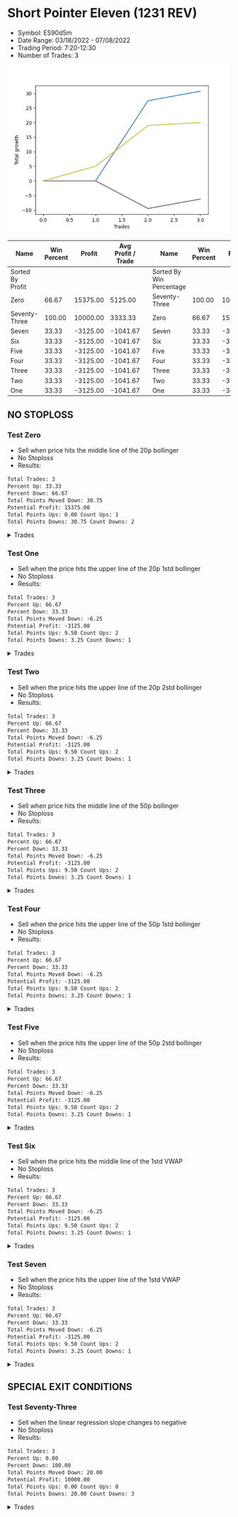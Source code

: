# Short Pointer Eleven (1231 REV) 
- Symbol: ES90d5m
- Date Range: 03/18/2022 - 07/08/2022
- Trading Period: 7:20-12:30
- Number of Trades: 3

![Plot](ShortPointerEleven(1231REV)ES90d5m.png)

| Name | Win Percent | Profit | Avg Profit / Trade |     | Name | Win Percent | Profit | Avg Profit / Trade |
| ---- | ----------- | ------ | ------------------ | --- | ---- | ----------- | ------ | ------------------ |
| Sorted By <br> Profit | | | | | Sorted By <br> Win Percentage ||||
| Zero | 66.67 | 15375.00 | 5125.00 |     | Seventy-Three | 100.00 | 10000.00 | 3333.33 |
| Seventy-Three | 100.00 | 10000.00 | 3333.33 |     | Zero | 66.67 | 15375.00 | 5125.00 |
| Seven | 33.33 | -3125.00 | -1041.67 |     | Seven | 33.33 | -3125.00 | -1041.67 |
| Six | 33.33 | -3125.00 | -1041.67 |     | Six | 33.33 | -3125.00 | -1041.67 |
| Five | 33.33 | -3125.00 | -1041.67 |     | Five | 33.33 | -3125.00 | -1041.67 |
| Four | 33.33 | -3125.00 | -1041.67 |     | Four | 33.33 | -3125.00 | -1041.67 |
| Three | 33.33 | -3125.00 | -1041.67 |     | Three | 33.33 | -3125.00 | -1041.67 |
| Two | 33.33 | -3125.00 | -1041.67 |     | Two | 33.33 | -3125.00 | -1041.67 |
| One | 33.33 | -3125.00 | -1041.67 |     | One | 33.33 | -3125.00 | -1041.67 |

## NO STOPLOSS

### Test Zero
* Sell when price hits the middle line of the 20p bollinger
* No Stoploss
* Results:
```
Total Trades: 3
Percent Up: 33.33
Percent Down: 66.67
Total Points Moved Down: 30.75
Potential Profit: 15375.00
Total Points Ups: 0.00 Count Ups: 1
Total Points Downs: 30.75 Count Downs: 2
```

<details><summary>Trades</summary>

<code>In: 2022-04-07 12:20:00		Out: 2022-04-07 12:50:00		Total Position Time: 30:00		Total Move Down: -0.00		Total to Date: 0.00</code> <br />
<code>In: 2022-04-25 11:55:00		Out: 2022-04-25 12:07:25		Total Position Time: 12:25		Total Move Down: 27.50		Total to Date: 27.50</code> <br />
<code>In: 2022-05-27 12:30:00		Out: 2022-05-27 12:50:00		Total Position Time: 20:00		Total Move Down: 3.25		Total to Date: 30.75</code> <br />


</details>

### Test One
* Sell when the price hits the upper line of the 20p 1std bollinger
* No Stoploss
* Results:
```
Total Trades: 3
Percent Up: 66.67
Percent Down: 33.33
Total Points Moved Down: -6.25
Potential Profit: -3125.00
Total Points Ups: 9.50 Count Ups: 2
Total Points Downs: 3.25 Count Downs: 1
```

<details><summary>Trades</summary>

<code>In: 2022-04-07 12:20:00		Out: 2022-04-07 12:50:00		Total Position Time: 30:00		Total Move Down: -0.00		Total to Date: 0.00</code> <br />
<code>In: 2022-04-25 11:55:00		Out: 2022-04-25 12:50:00		Total Position Time: 55:00		Total Move Down: -9.50		Total to Date: -9.50</code> <br />
<code>In: 2022-05-27 12:30:00		Out: 2022-05-27 12:50:00		Total Position Time: 20:00		Total Move Down: 3.25		Total to Date: -6.25</code> <br />


</details>

### Test Two
* Sell when the price hits the upper line of the 20p 2std bollinger
* No Stoploss
* Results:
```
Total Trades: 3
Percent Up: 66.67
Percent Down: 33.33
Total Points Moved Down: -6.25
Potential Profit: -3125.00
Total Points Ups: 9.50 Count Ups: 2
Total Points Downs: 3.25 Count Downs: 1
```

<details><summary>Trades</summary>

<code>In: 2022-04-07 12:20:00		Out: 2022-04-07 12:50:00		Total Position Time: 30:00		Total Move Down: -0.00		Total to Date: 0.00</code> <br />
<code>In: 2022-04-25 11:55:00		Out: 2022-04-25 12:50:00		Total Position Time: 55:00		Total Move Down: -9.50		Total to Date: -9.50</code> <br />
<code>In: 2022-05-27 12:30:00		Out: 2022-05-27 12:50:00		Total Position Time: 20:00		Total Move Down: 3.25		Total to Date: -6.25</code> <br />


</details>

### Test Three
* Sell when price hits the middle line of the 50p bollinger
* No Stoploss
* Results:
```
Total Trades: 3
Percent Up: 66.67
Percent Down: 33.33
Total Points Moved Down: -6.25
Potential Profit: -3125.00
Total Points Ups: 9.50 Count Ups: 2
Total Points Downs: 3.25 Count Downs: 1
```

<details><summary>Trades</summary>

<code>In: 2022-04-07 12:20:00		Out: 2022-04-07 12:50:00		Total Position Time: 30:00		Total Move Down: -0.00		Total to Date: 0.00</code> <br />
<code>In: 2022-04-25 11:55:00		Out: 2022-04-25 12:50:00		Total Position Time: 55:00		Total Move Down: -9.50		Total to Date: -9.50</code> <br />
<code>In: 2022-05-27 12:30:00		Out: 2022-05-27 12:50:00		Total Position Time: 20:00		Total Move Down: 3.25		Total to Date: -6.25</code> <br />


</details>

### Test Four
* Sell when the price hits the upper line of the 50p 1std bollinger
* No Stoploss
* Results:
```
Total Trades: 3
Percent Up: 66.67
Percent Down: 33.33
Total Points Moved Down: -6.25
Potential Profit: -3125.00
Total Points Ups: 9.50 Count Ups: 2
Total Points Downs: 3.25 Count Downs: 1
```

<details><summary>Trades</summary>

<code>In: 2022-04-07 12:20:00		Out: 2022-04-07 12:50:00		Total Position Time: 30:00		Total Move Down: -0.00		Total to Date: 0.00</code> <br />
<code>In: 2022-04-25 11:55:00		Out: 2022-04-25 12:50:00		Total Position Time: 55:00		Total Move Down: -9.50		Total to Date: -9.50</code> <br />
<code>In: 2022-05-27 12:30:00		Out: 2022-05-27 12:50:00		Total Position Time: 20:00		Total Move Down: 3.25		Total to Date: -6.25</code> <br />


</details>

### Test Five
* Sell when the price hits the upper line of the 50p 2std bollinger
* No Stoploss
* Results:
```
Total Trades: 3
Percent Up: 66.67
Percent Down: 33.33
Total Points Moved Down: -6.25
Potential Profit: -3125.00
Total Points Ups: 9.50 Count Ups: 2
Total Points Downs: 3.25 Count Downs: 1
```

<details><summary>Trades</summary>

<code>In: 2022-04-07 12:20:00		Out: 2022-04-07 12:50:00		Total Position Time: 30:00		Total Move Down: -0.00		Total to Date: 0.00</code> <br />
<code>In: 2022-04-25 11:55:00		Out: 2022-04-25 12:50:00		Total Position Time: 55:00		Total Move Down: -9.50		Total to Date: -9.50</code> <br />
<code>In: 2022-05-27 12:30:00		Out: 2022-05-27 12:50:00		Total Position Time: 20:00		Total Move Down: 3.25		Total to Date: -6.25</code> <br />


</details>

### Test Six
* Sell when the price hits the middle line of the 1std VWAP
* No Stoploss
* Results:
```
Total Trades: 3
Percent Up: 66.67
Percent Down: 33.33
Total Points Moved Down: -6.25
Potential Profit: -3125.00
Total Points Ups: 9.50 Count Ups: 2
Total Points Downs: 3.25 Count Downs: 1
```

<details><summary>Trades</summary>

<code>In: 2022-04-07 12:20:00		Out: 2022-04-07 12:50:00		Total Position Time: 30:00		Total Move Down: -0.00		Total to Date: 0.00</code> <br />
<code>In: 2022-04-25 11:55:00		Out: 2022-04-25 12:50:00		Total Position Time: 55:00		Total Move Down: -9.50		Total to Date: -9.50</code> <br />
<code>In: 2022-05-27 12:30:00		Out: 2022-05-27 12:50:00		Total Position Time: 20:00		Total Move Down: 3.25		Total to Date: -6.25</code> <br />


</details>

### Test Seven
* Sell when the price hits the upper line of the 1std VWAP
* No Stoploss
* Results:
```
Total Trades: 3
Percent Up: 66.67
Percent Down: 33.33
Total Points Moved Down: -6.25
Potential Profit: -3125.00
Total Points Ups: 9.50 Count Ups: 2
Total Points Downs: 3.25 Count Downs: 1
```

<details><summary>Trades</summary>

<code>In: 2022-04-07 12:20:00		Out: 2022-04-07 12:50:00		Total Position Time: 30:00		Total Move Down: -0.00		Total to Date: 0.00</code> <br />
<code>In: 2022-04-25 11:55:00		Out: 2022-04-25 12:50:00		Total Position Time: 55:00		Total Move Down: -9.50		Total to Date: -9.50</code> <br />
<code>In: 2022-05-27 12:30:00		Out: 2022-05-27 12:50:00		Total Position Time: 20:00		Total Move Down: 3.25		Total to Date: -6.25</code> <br />


</details>

## SPECIAL EXIT CONDITIONS 

### Test Seventy-Three
* Sell when the linear regression slope changes to negative
* No Stoploss
* Results:
```
Total Trades: 3
Percent Up: 0.00
Percent Down: 100.00
Total Points Moved Down: 20.00
Potential Profit: 10000.00
Total Points Ups: 0.00 Count Ups: 0
Total Points Downs: 20.00 Count Downs: 3
```

<details><summary>Trades</summary>

<code>In: 2022-04-07 12:20:00		Out: 2022-04-07 12:24:05		Total Position Time: 04:05		Total Move Down: 5.00		Total to Date: 5.00</code> <br />
<code>In: 2022-04-25 11:55:00		Out: 2022-04-25 12:01:05		Total Position Time: 06:05		Total Move Down: 14.00		Total to Date: 19.00</code> <br />
<code>In: 2022-05-27 12:30:00		Out: 2022-05-27 12:34:05		Total Position Time: 04:05		Total Move Down: 1.00		Total to Date: 20.00</code> <br />


</details>